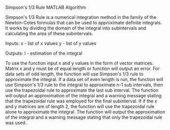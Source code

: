 Simpson's 1/3 Rule MATLAB Algorithm

Simpson's 1/3 Rule is a numerical integration method in the family of the Newton-Cotes formulas that can be used to approximate definite integrals. It works by dividing the domain of the integral into subintervals and calculating the area of these subintervals.

Inputs:
x - list of x values
y - list of y values

Outputs:
I - estimation of the integral

To use the function input x and y values in the form of vector matrices. Matrix x and y must be of equal length or function will output an error. For data sets of odd length, the function will use Simpson's 1/3 rule to approximate the integral. If a data set of even length is run, the function will use Simpson's 1/3 rule to the integral to approximate n-1 sub intervals, then use the trapezoidal rule to approximate the last sub interval. The function will output an approximation of the integral and a warning message stating that the trapezoidal rule was employed for the final subinterval. If if the x and y matrices are of length 2, the function will use the trapezoidal rule alone to approximate the integral. The function will output the approximation of the integral and a warning message stating that only the trapezoidal rule was used.
